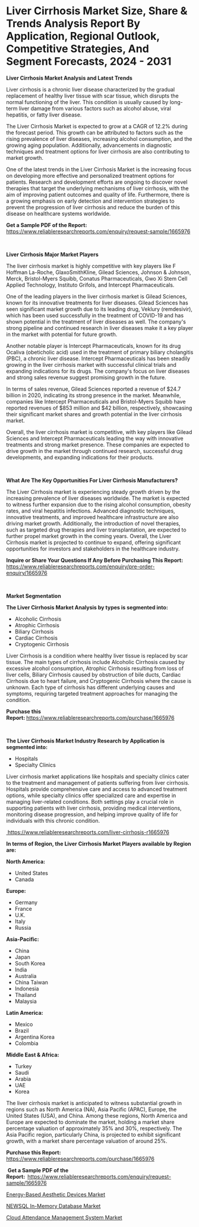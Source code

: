 <p><h1>Liver Cirrhosis Market Size, Share & Trends Analysis Report By Application, Regional Outlook, Competitive Strategies, And Segment Forecasts, 2024 - 2031</h1></p><p><strong>Liver Cirrhosis Market Analysis and Latest Trends</strong></p>
<p><p>Liver cirrhosis is a chronic liver disease characterized by the gradual replacement of healthy liver tissue with scar tissue, which disrupts the normal functioning of the liver. This condition is usually caused by long-term liver damage from various factors such as alcohol abuse, viral hepatitis, or fatty liver disease.</p><p>The Liver Cirrhosis Market is expected to grow at a CAGR of 12.2% during the forecast period. This growth can be attributed to factors such as the rising prevalence of liver diseases, increasing alcohol consumption, and the growing aging population. Additionally, advancements in diagnostic techniques and treatment options for liver cirrhosis are also contributing to market growth.</p><p>One of the latest trends in the Liver Cirrhosis Market is the increasing focus on developing more effective and personalized treatment options for patients. Research and development efforts are ongoing to discover novel therapies that target the underlying mechanisms of liver cirrhosis, with the aim of improving patient outcomes and quality of life. Furthermore, there is a growing emphasis on early detection and intervention strategies to prevent the progression of liver cirrhosis and reduce the burden of this disease on healthcare systems worldwide.</p></p>
<p><strong>Get a Sample PDF of the Report:&nbsp;</strong> <a href="https://www.reliableresearchreports.com/enquiry/request-sample/1665976">https://www.reliableresearchreports.com/enquiry/request-sample/1665976</a></p>
<p>&nbsp;</p>
<p><strong>Liver Cirrhosis Major Market Players</strong></p>
<p><p>The liver cirrhosis market is highly competitive with key players like F Hoffman La-Roche, GlaxoSmithKline, Gilead Sciences, Johnson & Johnson, Merck, Bristol-Myers Squibb, Conatus Pharmaceuticals, Gwo Xi Stem Cell Applied Technology, Instituto Grifols, and Intercept Pharmaceuticals.</p><p>One of the leading players in the liver cirrhosis market is Gilead Sciences, known for its innovative treatments for liver diseases. Gilead Sciences has seen significant market growth due to its leading drug, Veklury (remdesivir), which has been used successfully in the treatment of COVID-19 and has shown potential in the treatment of liver diseases as well. The company's strong pipeline and continued research in liver diseases make it a key player in the market with potential for future growth.</p><p>Another notable player is Intercept Pharmaceuticals, known for its drug Ocaliva (obeticholic acid) used in the treatment of primary biliary cholangitis (PBC), a chronic liver disease. Intercept Pharmaceuticals has been steadily growing in the liver cirrhosis market with successful clinical trials and expanding indications for its drugs. The company's focus on liver diseases and strong sales revenue suggest promising growth in the future.</p><p>In terms of sales revenue, Gilead Sciences reported a revenue of $24.7 billion in 2020, indicating its strong presence in the market. Meanwhile, companies like Intercept Pharmaceuticals and Bristol-Myers Squibb have reported revenues of $853 million and $42 billion, respectively, showcasing their significant market shares and growth potential in the liver cirrhosis market.</p><p>Overall, the liver cirrhosis market is competitive, with key players like Gilead Sciences and Intercept Pharmaceuticals leading the way with innovative treatments and strong market presence. These companies are expected to drive growth in the market through continued research, successful drug developments, and expanding indications for their products.</p></p>
<p>&nbsp;</p>
<p><strong>What Are The Key Opportunities For Liver Cirrhosis Manufacturers?</strong></p>
<p><p>The Liver Cirrhosis market is experiencing steady growth driven by the increasing prevalence of liver diseases worldwide. The market is expected to witness further expansion due to the rising alcohol consumption, obesity rates, and viral hepatitis infections. Advanced diagnostic techniques, innovative treatments, and improved healthcare infrastructure are also driving market growth. Additionally, the introduction of novel therapies, such as targeted drug therapies and liver transplantation, are expected to further propel market growth in the coming years. Overall, the Liver Cirrhosis market is projected to continue to expand, offering significant opportunities for investors and stakeholders in the healthcare industry.</p></p>
<p><strong>Inquire or Share Your Questions If Any Before Purchasing This Report:</strong> <a href="https://www.reliableresearchreports.com/enquiry/pre-order-enquiry/1665976">https://www.reliableresearchreports.com/enquiry/pre-order-enquiry/1665976</a></p>
<p>&nbsp;</p>
<p><strong>Market Segmentation</strong></p>
<p><strong>The Liver Cirrhosis Market Analysis by types is segmented into:</strong></p>
<p><ul><li>Alcoholic Cirrhosis</li><li>Atrophic Cirrhosis</li><li>Biliary Cirrhosis</li><li>Cardiac Cirrhosis</li><li>Cryptogenic Cirrhosis</li></ul></p>
<p><p>Liver Cirrhosis is a condition where healthy liver tissue is replaced by scar tissue. The main types of cirrhosis include Alcoholic Cirrhosis caused by excessive alcohol consumption, Atrophic Cirrhosis resulting from loss of liver cells, Biliary Cirrhosis caused by obstruction of bile ducts, Cardiac Cirrhosis due to heart failure, and Cryptogenic Cirrhosis where the cause is unknown. Each type of cirrhosis has different underlying causes and symptoms, requiring targeted treatment approaches for managing the condition.</p></p>
<p><strong>Purchase this Report:&nbsp;</strong><a href="https://www.reliableresearchreports.com/purchase/1665976">https://www.reliableresearchreports.com/purchase/1665976</a></p>
<p>&nbsp;</p>
<p><strong>The Liver Cirrhosis Market Industry Research by Application is segmented into:</strong></p>
<p><ul><li>Hospitals</li><li>Specialty Clinics</li></ul></p>
<p><p>Liver cirrhosis market applications like hospitals and specialty clinics cater to the treatment and management of patients suffering from liver cirrhosis. Hospitals provide comprehensive care and access to advanced treatment options, while specialty clinics offer specialized care and expertise in managing liver-related conditions. Both settings play a crucial role in supporting patients with liver cirrhosis, providing medical interventions, monitoring disease progression, and helping improve quality of life for individuals with this chronic condition.</p></p>
<p><a href="https://www.reliableresearchreports.com/liver-cirrhosis-r1665976">&nbsp;https://www.reliableresearchreports.com/liver-cirrhosis-r1665976</a></p>
<p><strong>In terms of Region, the Liver Cirrhosis Market Players available by Region are:</strong></p>
<p>
    <p> <strong> North America: </strong>
        <ul>
            <li>United States</li>
            <li>Canada</li>
        </ul>
        </p> 
    <p> <strong> Europe: </strong>
        <ul>
            <li>Germany</li>
            <li>France</li>
            <li>U.K.</li>
            <li>Italy</li>
            <li>Russia</li>
        </ul>
        </p> 
    <p> <strong> Asia-Pacific: </strong>
        <ul>
            <li>China</li>
            <li>Japan</li>
            <li>South Korea</li>
            <li>India</li>
            <li>Australia</li>
            <li>China Taiwan</li>
            <li>Indonesia</li>
            <li>Thailand</li>
            <li>Malaysia</li>
        </ul>
        </p> 
    <p> <strong> Latin America: </strong>
        <ul>
            <li>Mexico</li>
            <li>Brazil</li>
            <li>Argentina Korea</li>
            <li>Colombia</li>
        </ul>
        </p> 
    <p> <strong> Middle East & Africa: </strong>
        <ul>
            <li>Turkey</li>
            <li>Saudi</li>
            <li>Arabia</li>
            <li>UAE</li>
            <li>Korea</li>
        </ul>
    </p>
    </p>
<p><p>The liver cirrhosis market is anticipated to witness substantial growth in regions such as North America (NA), Asia Pacific (APAC), Europe, the United States (USA), and China. Among these regions, North America and Europe are expected to dominate the market, holding a market share percentage valuation of approximately 35% and 30%, respectively. The Asia Pacific region, particularly China, is projected to exhibit significant growth, with a market share percentage valuation of around 25%.</p></p>
<p><strong>Purchase this Report: </strong><a href="https://www.reliableresearchreports.com/purchase/1665976">https://www.reliableresearchreports.com/purchase/1665976</a></p>
<p>&nbsp;<strong>Get a Sample PDF of the Report:&nbsp;&nbsp;</strong><a href="https://www.reliableresearchreports.com/enquiry/request-sample/1665976">https://www.reliableresearchreports.com/enquiry/request-sample/1665976</a></p>
<p><strong></strong></p>
<p><p><a href="https://github.com/JuliaFadel1922/Market-Research-Report-List-1/blob/main/energy-based-aesthetic-devices-market.md">Energy-Based Aesthetic Devices Market</a></p><p><a href="https://medium.com/@bartlakin_87719/newsql-in-memory-database-market-competitive-analysis-market-trends-and-forecast-to-2031-6286f15184ef">NEWSQL In-Memory Database Market</a></p><p><a href="https://medium.com/@staceyhilll48/cloud-attendance-management-system-market-report-reveals-the-latest-trends-and-growth-opportunities-25e2d83a6714">Cloud Attendance Management System Market</a></p></p>